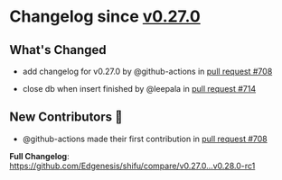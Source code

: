 # Changelog since [v0.27.0](https://github.com/Edgenesis/shifu/releases/tag/v0.27.0)

## What's Changed

* add changelog for v0.27.0 by @github-actions in [pull request #708](https://github.com/Edgenesis/shifu/pull/708)

* close db when insert finished by @leepala in [pull request #714](https://github.com/Edgenesis/shifu/pull/714)

## New Contributors 🌟

* @github-actions made their first contribution in [pull request #708](https://github.com/Edgenesis/shifu/pull/708)

**Full Changelog**: https://github.com/Edgenesis/shifu/compare/v0.27.0...v0.28.0-rc1